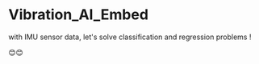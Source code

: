 # Vibration_AI_Embed
with IMU sensor data, let's solve classification and regression problems !


😊😊
